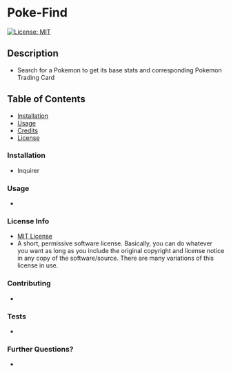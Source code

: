 # Poke-Find
  [![License: MIT](https://img.shields.io/badge/License-MIT-yellow.svg)](https://opensource.org/licenses/MIT)

  ## Description
  
  * Search for a Pokemon to get its base stats and corresponding Pokemon Trading Card

  ## Table of Contents

  * [Installation](#installation)
  * [Usage](#usage)
  * [Credits](#credits)
  * [License](#license)

  ### Installation
  
  * Inquirer

  ### Usage

  *

  ### License Info
  * [MIT License](https://opensource.org/licenses/MIT)
  * A short, permissive software license. Basically, you can do whatever you want as long as you include the original copyright and license notice in any copy of the software/source.  There are many variations of this license in use.
  
  ### Contributing

  *

  ### Tests

  *

  ### Further Questions?

  *
